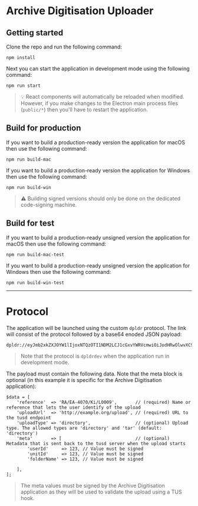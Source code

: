 # Archive Digitisation Uploader

## Getting started

Clone the repo and run the following command:

```
npm install
```

Next you can start the application in development mode using the following command:

```
npm run start
```

> 💡 React components will automatically be reloaded when modified. However, if you make changes to the Electron main process files (`public/*`) then you'll have to restart the application.

## Build for production

If you want to build a production-ready version the application for macOS then use the following command:

```
npm run build-mac
```

If you want to build a production-ready version the application for Windows then use the following command:

```
npm run build-win
```

> ⚠️ Building signed versions should only be done on the dedicated code-signing machine.

## Build for test

If you want to build a production-ready unsigned version the application for macOS then use the following command:

```
npm run build-mac-test
```

If you want to build a production-ready unsigned version the application for Windows then use the following command:

```
npm run build-win-test
```

---

# Protocol

The application will be launched using the custom `dpldr` protocol. The link will consist of the protocol followed by a base64 enoded JSON payload:

```
dpldr://eyJmb2xkZXJOYW1lIjoxNTQzOTI1NDM2LCJ1cGxvYWRVcmwiOiJodHRwOlwvXC9leGFtcGxlLm9yZ1wvdXBsb2FkIiwibWV0YSI6eyJ1c2VySWQiOjEyMywidW5pdElkIjoxMjMsImZvbGRlck5hbWUiOjE1NDM5MjU0MzZ9fQ==
```

> Note that the protocol is `dpldrdev` when the application run in development mode.

The payload must contain the following data. Note that the meta block is optional (in this example it is specific for the Archive Digitisation application):

```
$data = [
	'reference'  => 'RA/EA-4070/Ki/L0009',       // (required) Name or reference that lets the user identify of the upload
	'uploadUrl'  => 'http://example.org/upload', // (required) URL to the tusd endpoint
	'uploadType' => 'directory',                 // (optional) Upload type. The allowed types are 'directory' and 'tar' (default: 'directory')
	'meta'       => [                            // (optional) Metadata that is sent back to the tusd server when the upload starts
		'userId'     => 123, // Value must be signed
		'unitId'     => 123, // Value must be signed
		'folderName' => 123, // Value must be signed

	],
];
```

> The meta values must be signed by the Archive Digitisation application as they will be used to validate the upload using a TUS hook.
